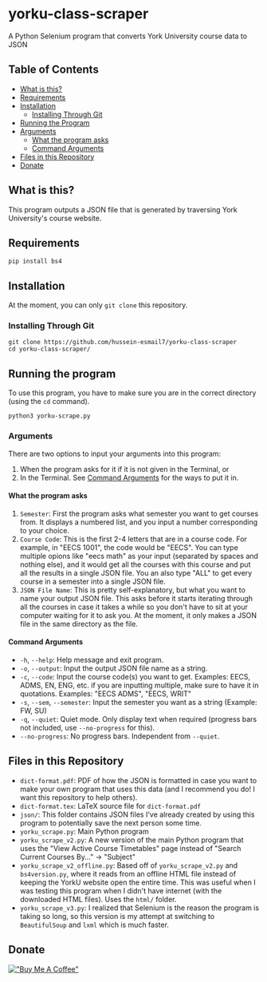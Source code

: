 # yorku-class-scraper
A Python Selenium program that converts York University course data to JSON

## Table of Contents
- [What is this?](#what-is-this)
- [Requirements](#requirements)
- [Installation](#installation)
    - [Installing Through Git](#installing-through-git)
- [Running the Program](#running-the-program)
- [Arguments](#arguments)
	- [What the program asks](#what-the-program-asks)
	- [Command Arguments](#command-arguments)
- [Files in this Repository](#files-in-this-repository)
- [Donate](#donate)

## What is this?
This program outputs a JSON file that is generated by traversing York
University's course website.

## Requirements
```
pip install bs4
```

## Installation
At the moment, you can only `git clone` this repository.

### Installing Through Git
```
git clone https://github.com/hussein-esmail7/yorku-class-scraper
cd yorku-class-scraper/
```

## Running the program
To use this program, you have to make sure you are in the correct directory
(using the `cd` command).

```
python3 yorku-scrape.py
```

### Arguments
There are two options to input your arguments into this program:
1. When the program asks for it if it is not given in the Terminal, or
2. In the Terminal. See [Command Arguments](#command-arguments) for the ways to
   put it in.


#### What the program asks
1. `Semester`: First the program asks what semester you want to get courses
   from. It displays a numbered list, and you input a number corresponding to
   your choice.
2. `Course Code`: This is the first 2-4 letters that are in a course code. For
   example, in "EECS 1001", the code would be "EECS". You can type multiple
   opions like "eecs math" as your input (separated by spaces and nothing
   else), and it would get all the courses with this course and put all the
   results in a single JSON file. You an also type "ALL" to get every
   course in a semester into a single JSON file.
3. `JSON File Name`: This is pretty self-explanatory, but what you want to name
   your output JSON file. This asks before it starts iterating through all the
   courses in case it takes a while so you don't have to sit at your computer
   waiting for it to ask you. At the moment, it only makes a JSON file in the
   same directory as the file.

#### Command Arguments
- `-h`, `--help`: Help message and exit program.
- `-o`, `--output`: Input the output JSON file name as a string.
- `-c`, `--code`: Input the course code(s) you want to get. Examples: EECS,
  ADMS, EN, ENG, etc. if you are inputting multiple, make sure to have it in
  quotations. Examples: "EECS ADMS", "EECS, WRIT"
- `-s`, `--sem`, `--semester`: Input the semester you want as a string
  (Example: FW, SU)
- `-q`, `--quiet`: Quiet mode. Only display text when required (progress bars
  not included, use `--no-progress` for this).
- `--no-progress`: No progress bars. Independent from `--quiet`.

## Files in this Repository
- `dict-format.pdf`: PDF of how the JSON is formatted in case you want to make
  your own program that uses this data (and I recommend you do! I want this
  repository to help others).
- `dict-format.tex`: LaTeX source file for `dict-format.pdf`
- `json/`: This folder contains JSON files I've already created by using this
  program to potentially save the next person some time.
- `yorku_scrape.py`: Main Python program
- `yorku_scrape_v2.py`: A new version of the main Python program that uses the
  "View Active Course Timetables" page instead of "Search Current Courses
  By..." -> "Subject"
- `yorku_scrape_v2_offline.py`: Based off of `yorku_scrape_v2.py` and
  `bs4version.py`, where it reads from an offline HTML file instead of keeping
  the YorkU website open the entire time. This was useful when I was testing
  this program when I didn't have internet (with the downloaded HTML files).
  Uses the `html/` folder.
- `yorku_scrape_v3.py`: I realized that Selenium is the reason the program is
  taking so long, so this version is my attempt at switching to `BeautifulSoup`
  and `lxml` which is much faster.

## Donate
[!["Buy Me A Coffee"](https://www.buymeacoffee.com/assets/img/custom_images/orange_img.png)](https://www.buymeacoffee.com/husseinesmail)
